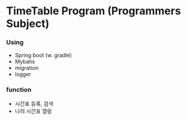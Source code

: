 # TimeTable Program (Programmers Subject)

### Using
 - Spring boot (w. gradle)
 - Mybatis
 - migration
 - logger
 
### function
  - 시간표 등록, 검색
  - 나의 시간표 열람
